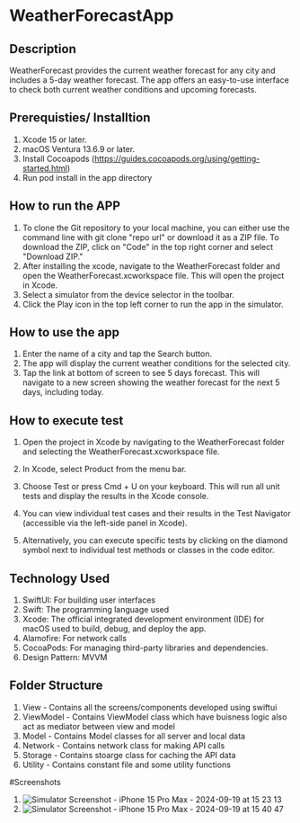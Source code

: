 # WeatherForecastApp

## Description
WeatherForecast provides the current weather forecast for any city and includes a 5-day weather forecast. The app offers an easy-to-use interface to check both current weather conditions and upcoming forecasts.
 
## Prerequisties/ Installtion
1. Xcode 15 or later.
2. macOS Ventura 13.6.9 or later.
3. Install Cocoapods (https://guides.cocoapods.org/using/getting-started.html)
4. Run pod install in the app directory
 
## How to run the APP
1. To clone the Git repository to your local machine, you can either use the command line with git clone "repo url" or download it as a ZIP file. To download the ZIP, click on "Code" in the top right corner and select "Download ZIP."
2. After installing the xcode, navigate to the WeatherForecast folder and open the WeatherForecast.xcworkspace file. This will open the project in Xcode.
3. Select a simulator from the device selector in the toolbar.
4. Click the Play icon in the top left corner to run the app in the simulator.
 
 
## How to use the app
1. Enter the name of a city and tap the Search button.
2. The app will display the current weather conditions for the selected city.
3. Tap the link at bottom of screen to see 5 days forecast. This will navigate to a new screen showing the weather forecast for the next 5 days, including today.
 
## How to execute test
 
1. Open the project in Xcode by navigating to the WeatherForecast folder and selecting the WeatherForecast.xcworkspace file.
2. In Xcode, select Product from the menu bar.
 
3. Choose Test or press Cmd + U on your keyboard. This will run all unit tests and display the results in the Xcode console.
 
4. You can view individual test cases and their results in the Test Navigator (accessible via the left-side panel in Xcode).
 
5. Alternatively, you can execute specific tests by clicking on the diamond symbol next to individual test methods or classes in the code editor.


## Technology Used

1. SwiftUI: For building user interfaces
2. Swift: The programming language used 
3. Xcode: The official integrated development environment (IDE) for macOS used to build, debug, and deploy the app.
4. Alamofire: For network calls
5. CocoaPods: For managing third-party libraries and dependencies.
6. Design Pattern: MVVM

## Folder Structure

1. View - Contains all the screens/components developed using swiftui
2. ViewModel - Contains ViewModel class which have buisness logic also act as mediator between view and model
3. Model - Contains Model classes for all server and local data
4. Network - Contains network class for making API calls
5. Storage - Contains stoarge class for caching the API data
6. Utility - Contains constant file and some utility functions



#Screenshots

1. ![Simulator Screenshot - iPhone 15 Pro Max - 2024-09-19 at 15 23 13](https://github.com/user-attachments/assets/e871fa63-eeaa-4c15-8d22-30cf46deea51)
2. ![Simulator Screenshot - iPhone 15 Pro Max - 2024-09-19 at 15 40 47](https://github.com/user-attachments/assets/d4e28b5b-b2b3-47c4-8826-9a1dc84209a6)








 
